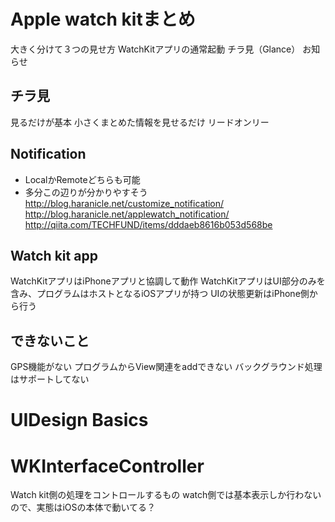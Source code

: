 # Apple watch kitまとめ

大きく分けて３つの見せ方
WatchKitアプリの通常起動
チラ見（Glance）
お知らせ

## チラ見
見るだけが基本
小さくまとめた情報を見せるだけ
リードオンリー

## Notification
* LocalかRemoteどちらも可能
* 多分この辺りが分かりやすそう
http://blog.haranicle.net/customize_notification/
http://blog.haranicle.net/applewatch_notification/
http://qiita.com/TECHFUND/items/dddaeb8616b053d568be

## Watch kit app
WatchKitアプリはiPhoneアプリと協調して動作
WatchKitアプリはUI部分のみを含み、プログラムはホストとなるiOSアプリが持つ
UIの状態更新はiPhone側から行う

## できないこと
GPS機能がない
プログラムからView関連をaddできない
バックグラウンド処理はサポートしてない

# UIDesign Basics


# WKInterfaceController
Watch kit側の処理をコントロールするもの
watch側では基本表示しか行わないので、実態はiOSの本体で動いてる？




